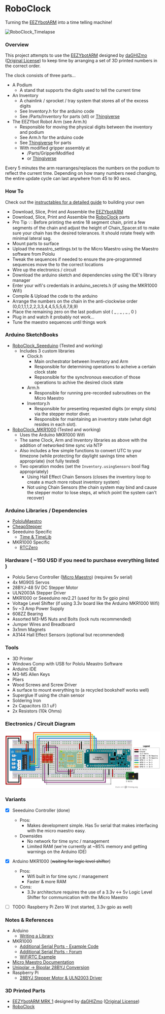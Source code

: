 # RoboClock

Turning the [EEZYbotARM](https://www.thingiverse.com/thing:1015238) into a time telling machine! 

![RoboClock_Timelapse](/Images/RoboClock_600_30.gif)

### Overview
This project attempts to use the [EEZYbotARM](https://www.thingiverse.com/thing:1015238) designed by [daGHIZmo](https://www.thingiverse.com/daGHIZmo) ([Original License](https://creativecommons.org/licenses/by-nc/4.0/legalcode)) to keep time by arranging a set of 3D printed numbers in the correct order.

The clock consists of three parts...
*  A Podium
    *  A stand that supports the digits used to tell the current time
*  An Inventory
    *  A chainlink / sprocket / tray system that stores all of the excess digits
    *  See Inventory.h for the arduino code
    *  See /Parts/Inventory for parts (stl) or [Thingiverse](https://www.thingiverse.com/thing:4457850/files)
*  The EEZYbot Robot Arm (see Arm.h)
    *  Responsible for moving the physical digits between the inventory and podium
    *  See Arm.h for the arduino code
    *  See [Thingiverse](https://www.thingiverse.com/thing:1015238) for parts
    *  With modified gripper assembly at 
       *  /Parts/GripperModified
       *  or [Thingiverse](https://www.thingiverse.com/thing:4457850)

Every 5 minutes the arm rearranges/replaces the numbers on the podium to reflect the current time. Depending on how many numbers need changing, the entire update cycle can last anywhere from 45 to 90 secs.

### How To
Check out the [instructables for a detailed guide](https://www.instructables.com/id/RoboClock/) to building your own
*  Download, Slice, Print and Assemble the [EEZYbotARM](https://www.thingiverse.com/thing:1015238) 
*  Download, Slice, Print and Assemble the [RoboClock](https://www.thingiverse.com/thing:4457850) parts
*  Pro Tip 💡: Before printing the entire 18 segment chain, print a few segments of the chain and adjust the height of Chain_Spacer.stl to make sure your chain has the desired tolerances. It should rotate freely with minimal lateral sag.
*  Mount parts to surface
*  Upload the meastro_settings.txt to the Micro Maestro using the Maestro software from Pololu
*  Tweak the sequences if needed to ensure the pre-programmed sequences move the to the correct locations
*  Wire up the electronics / circuit
*  Download the arduino sketch and dependencies using the IDE's library manager
*  Enter your wifi's credentials in arduino_secrets.h (if using the MKR1000 Wifi)
*  Compile & Upload the code to the arduino
*  Arrange the numbers on the chain in the anti-clockwise order (0,0,1,1,1,2,2,3,3,4,4,5,5,5,6,7,8,9)
*  Place the remaining zero on the last podium slot ( _ , _ , _ , 0 ) 
*  Plug in and watch it probably not work...
*  Tune the maestro sequences until things work 

### Arduino SketchBooks
*  [RoboClock_Seeeduino](https://gitlab.com/btoms20/robotclock/-/tree/master/clock_seeeduino) (Tested and working)
    *  Includes 3 custom libraries
        *  Clock.h
            *  Main orchestrator between Inventory and Arm
            *  Responsible for determining operations to acheive a certain clock state
            *  Repsonsible for the synchronous execution of those operations to achive the desired clock state
        * Arm.h
            *  Responsible for running pre-recorded subroutines on the Micro Maestro
        * Inventory.h
            *  Responsible for presenting requested digits (or empty slots) via the stepper motor diver.
            *  Responsible for maintaining an inventory state (what digit resides in each slot).
*  [RoboClock_MKR1000](https://gitlab.com/btoms20/robotclock/-/tree/master/clock_mkr1000) (Tested and working)
    *  Uses the Arduino MKR1000 Wifi
    *  The same Clock, Arm and Inventory libraries as above with the addition of networked time sync via NTP
    *  Also includes a few simple functions to convert UTC to your timezone (while protecting for daylight savings time when appropriate) (not fully tested)
    *  Two operation modes (set the ```Inventory.usingSensors``` bool flag appropriately)
        *  Using Hall Effect Chain Sensors (closes the inventory loop to create a much more robust inventory system)
        *  Not using Chain Sensors (the chain system may bind and cause the stepper motor to lose steps, at which point the system can't recover)

### Arduino Libraries / Dependencies
*  [PololuMaestro](https://github.com/pololu/maestro-arduino)
*  [CheapStepper](https://github.com/tyhenry/CheapStepper)
*  Seeeduino Specific
    *  [Time & TimeLib](https://github.com/PaulStoffregen)
*  MKR1000 Specific
    *  [RTCZero](https://github.com/arduino-libraries/RTCZero/blob/master/src/RTCZero.h)

### Hardware ( ~150 USD if you need to purchase everything listed )
*  Pololu Servo Controller ([Micro Maestro](https://www.pololu.com/product/1350)) (requires 5v serial)
*  4x MG90S Servos
*  28BYJ-48 5V DC Stepper Motor 
*  ULN2003A Stepper Driver
*  MKR1000 or Seeeduino rev2.21 (used for its 5v gpio pins)
*  Voltage Level Shifter (if using 3.3v board like the Arduino MKR1000 Wifi)
*  5v ~3 Amp Power Supply
*  608ZZ Bearing
*  Assorted M3-M5 Nuts and Bolts (lock nuts recommended)
*  Jumper Wires and Breadboard
*  3x1mm Magnets
*  A3144 Hall Effect Sensors (optional but recommended)

### Tools
*  3D Printer
*  Windows Comp with USB for Pololu Meastro Software 
*  Arduino IDE
*  M3-M5 Allen Keys
*  Pliers
*  Wood Screws and Screw Driver
*  A surface to mount everything to (a recycled bookshelf works well)
*  Superglue
If using the chain sensor
*  Soldering Iron
*  2x Capacitors (0.1 uF)
*  2x Resistors (10k Ohms)

### Electronics / Circuit Diagram
![RoboClock_Circuit](/Images/RoboClock_Circuit.png)

### Variants
* [x]  Seeeduino Controller (done)
    *  Pros:
        *  Makes development simple. Has 5v serial that makes interfacing with the micro maestro easy.
    *  Downsides 
        * No network for time sync / management 
        * Limited RAM (we're currently at ~85% memory and getting warnings on the Arduino IDE)
* [x]  Arduino MKR1000 (~~waiting for logic level shifter~~)
    *  Pros:
        *  Wifi built in for time sync / management
        *  Faster & more RAM
    *  Cons:
        *  3.3v architecture requires the use of a 3.3v <-> 5v Logic Level Shifter for communication with the Micro Maestro
* [ ]  TODO: Raspberry Pi Zero W (not started, 3.3v gpio as well)


### Notes & References
*  Arduino 
    * [Writing a Library](https://www.arduino.cc/en/Hacking/LibraryTutorial)  
*  MKR1000
    *  [Additional Serial Ports - Example Code](https://github.com/guywithaview/Arduino-Test/blob/master/sercom/sercom.ino)
    *  [Additional Serial Ports - Forum](https://forum.arduino.cc/index.php?topic=393296.0)
    *  [WiFiRTC Example](https://www.arduino.cc/en/Tutorial/WiFiRTC)
*  [Micro Maestro Documentation](https://www.pololu.com/product/1350)
*  [Unipolar -> Bipolar 28BYJ Conversion](https://coeleveld.com/wp-content/uploads/2016/10/Modifying-a-28BYJ-48-step-motor-from-unipolar-to-bipolar.pdf)
*  Raspberry Pi
    *  [28BYJ Stepper Motor & ULN2003 Driver](https://learn.adafruit.com/adafruits-raspberry-pi-lesson-10-stepper-motors/overview)  

### 3D Printed Parts
*  [EEZYbotARM MRK 1](https://www.thingiverse.com/thing:1015238) designed by [daGHIZmo](https://www.thingiverse.com/daGHIZmo) ([Original License](https://creativecommons.org/licenses/by-nc/4.0/legalcode))
*  [RoboClock](https://www.thingiverse.com/thing:4457850)
